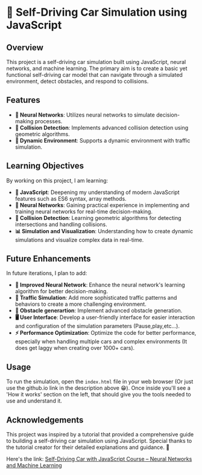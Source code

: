# 🚗 Self-Driving Car Simulation using JavaScript

## Overview
This project is a self-driving car simulation built using JavaScript, neural networks, and machine learning. The primary aim is to create a basic yet functional self-driving car model that can navigate through a simulated environment, detect obstacles, and respond to collisions.

## Features
- **🧠 Neural Networks**: Utilizes neural networks to simulate decision-making processes.
- **🚧 Collision Detection**: Implements advanced collision detection using geometric algorithms.
- **🚦 Dynamic Environment**: Supports a dynamic environment with traffic simulation.
## Learning Objectives
By working on this project, I am learning:
- **📜 JavaScript**: Deepening my understanding of modern JavaScript features such as ES6 syntax, array methods.
- **🧠 Neural Networks**: Gaining practical experience in implementing and training neural networks for real-time decision-making.
- **📏 Collision Detection**: Learning geometric algorithms for detecting intersections and handling collisions.
- **📊 Simulation and Visualization**: Understanding how to create dynamic simulations and visualize complex data in real-time.

## Future Enhancements
In future iterations, I plan to add:
- **🧠 Improved Neural Network**: Enhance the neural network's learning algorithm for better decision-making.
- **🚦 Traffic Simulation**: Add more sophisticated traffic patterns and behaviors to create a more challenging environment.
- **🛑 Obstacle generartion**: Implement advanced obstacle generation.
- **🖥️ User Interface**: Develop a user-friendly interface for easier interaction and configuration of the simulation parameters (Pause,play,etc...).
- **⚡ Performance Optimization**: Optimize the code for better performance, especially when handling multiple cars and complex environments (It does get laggy when creating over 1000+ cars).

## Usage
To run the simulation, open the `index.html` file in your web browser (Or just use the github.io link in the description above 😁). Once inside you'll see a 'How it works' section on the left, that should give you the tools needed to use and understand it.

## Acknowledgements
This project was inspired by a tutorial that provided a comprehensive guide to building a self-driving car simulation using JavaScript. Special thanks to the tutorial creator for their detailed explanations and guidance. 🙏


Here's the link:
[Self-Driving Car with JavaScript Course – Neural Networks and Machine Learning](https://www.youtube.com/watch?v=Rs_rAxEsAvI)
